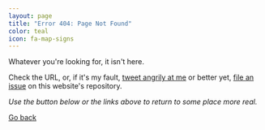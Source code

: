 ```yaml
---
layout: page
title: "Error 404: Page Not Found"
color: teal
icon: fa-map-signs
---
```


Whatever you're looking for, it isn't here.

Check the URL, or, if it's my fault, [tweet angrily at me](https://twitter.com/{{site.author.twitter}}) or better yet, [file an issue](https://github.com/loud-and-abrasive/loud-and-abrasive.github.io/issues) on this website's repository.

_Use the button below or the links above to return to some place more real._

<a class="outline-link" href="javascript:history.back()">
  <i class="fas fa-chevron-left vermilion"><i class="fas fa-chevron-left orange"></i></i><i class="fas fa-chevron-left citron"></i><i class="fas fa-chevron-left teal"></i>
  Go back
</a>
